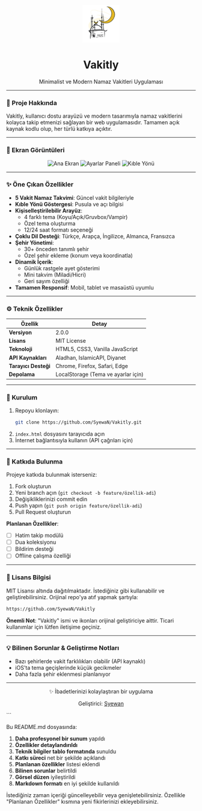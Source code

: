 
<p align="center">
  <img src="icon.png" width="100" alt="Vakitly Logo">
  <h1 align="center">Vakitly</h1>
  <p align="center">Minimalist ve Modern Namaz Vakitleri Uygulaması</p>
</p>

---

### 🌙 Proje Hakkında
Vakitly, kullanıcı dostu arayüzü ve modern tasarımıyla namaz vakitlerini kolayca takip etmenizi sağlayan bir web uygulamasıdır. Tamamen açık kaynak kodlu olup, her türlü katkıya açıktır.

---

### 📱 Ekran Görüntüleri
<div align="center">
  <img src="ss1.jpg" width="30%" alt="Ana Ekran">
  <img src="ss2.jpg" width="30%" alt="Ayarlar Paneli">
  <img src="ss3.jpg" width="30%" alt="Kıble Yönü">
</div>

---

### ✨ Öne Çıkan Özellikler
- **5 Vakit Namaz Takvimi**: Güncel vakit bilgileriyle
- **Kıble Yönü Göstergesi**: Pusula ve açı bilgisi
- **Kişiselleştirilebilir Arayüz**:
  - 4 farklı tema (Koyu/Açık/Gruvbox/Vampir)
  - Özel tema oluşturma
  - 12/24 saat formatı seçeneği
- **Çoklu Dil Desteği**: Türkçe, Arapça, İngilizce, Almanca, Fransızca
- **Şehir Yönetimi**:
  - 30+ önceden tanımlı şehir
  - Özel şehir ekleme (konum veya koordinatla)
- **Dinamik İçerik**:
  - Günlük rastgele ayet gösterimi
  - Mini takvim (Miladi/Hicri)
  - Geri sayım özelliği
- **Tamamen Responsif**: Mobil, tablet ve masaüstü uyumlu

---

### ⚙️ Teknik Özellikler
| Özellik | Detay |
|---------|-------|
| **Versiyon** | 2.0.0 |
| **Lisans** | MIT License |
| **Teknoloji** | HTML5, CSS3, Vanilla JavaScript |
| **API Kaynakları** | Aladhan, IslamicAPI, Diyanet |
| **Tarayıcı Desteği** | Chrome, Firefox, Safari, Edge |
| **Depolama** | LocalStorage (Tema ve ayarlar için) |

---

### 🚀 Kurulum
1. Repoyu klonlayın:
   ```bash
   git clone https://github.com/SyewaN/Vakitly.git
   ```
2. `index.html` dosyasını tarayıcıda açın
3. İnternet bağlantısıyla kullanın (API çağrıları için)

---

### 🌱 Katkıda Bulunma
Projeye katkıda bulunmak isterseniz:
1. Fork oluşturun
2. Yeni branch açın (`git checkout -b feature/özellik-adi`)
3. Değişikliklerinizi commit edin
4. Push yapın (`git push origin feature/özellik-adi`)
5. Pull Request oluşturun

**Planlanan Özellikler**:
- [ ] Hatim takip modülü
- [ ] Dua koleksiyonu
- [ ] Bildirim desteği
- [ ] Offline çalışma özelliği

---

### 📜 Lisans Bilgisi
MIT Lisansı altında dağıtılmaktadır. İstediğiniz gibi kullanabilir ve geliştirebilirsiniz. Orijinal repo'ya atıf yapmak şartıyla:
```markdown
https://github.com/SyewaN/Vakitly
```

**Önemli Not**: "Vakitly" ismi ve ikonları orijinal geliştiriciye aittir. Ticari kullanımlar için lütfen iletişime geçiniz.

---

### 💡 Bilinen Sorunlar & Geliştirme Notları
- Bazı şehirlerde vakit farklılıkları olabilir (API kaynaklı)
- iOS'ta tema geçişlerinde küçük gecikmeler
- Daha fazla şehir eklenmesi planlanıyor

---

<div align="center">
  <p>✨ İbadetlerinizi kolaylaştıran bir uygulama</p>
  <p>Geliştirici: <a href="https://github.com/SyewaN">Syewan</a></p>
</div>
```

Bu README.md dosyasında:

1. **Daha profesyonel bir sunum** yapıldı
2. **Özellikler detaylandırıldı**
3. **Teknik bilgiler tablo formatında** sunuldu
4. **Katkı süreci** net bir şekilde açıklandı
5. **Planlanan özellikler** listesi eklendi
6. **Bilinen sorunlar** belirtildi
7. **Görsel düzen** iyileştirildi
8. **Markdown formatı** en iyi şekilde kullanıldı

İstediğiniz zaman içeriği güncelleyebilir veya genişletebilirsiniz. Özellikle "Planlanan Özellikler" kısmına yeni fikirlerinizi ekleyebilirsiniz.
